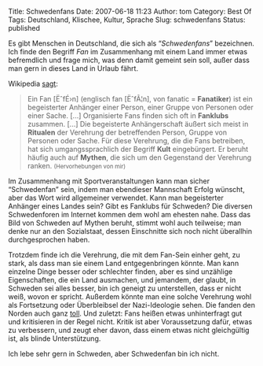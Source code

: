 Title: Schwedenfans
Date: 2007-06-18 11:23
Author: tom
Category: Best Of
Tags: Deutschland, Klischee, Kultur, Sprache
Slug: schwedenfans
Status: published

Es gibt Menschen in Deutschland, die sich als “*Schwedenfans*”
bezeichnen. Ich finde den Begriff *Fan* im Zusammenhang mit einem Land
immer etwas befremdlich und frage mich, was denn damit gemeint sein
soll, außer dass man gern in dieses Land in Urlaub fährt.

Wikipedia [sagt](http://de.wikipedia.org/wiki/Fan):

> Ein Fan [ËˆfÉ›n] (englisch fan [ËˆfÃ¦n], von fanatic = **Fanatiker**)
> ist ein begeisterter Anhänger einer Person, einer Gruppe von Personen
> oder einer Sache. [...] Organisierte Fans finden sich oft in
> **Fanklubs** zusammen. [...] Die begeisterte Anhängerschaft äußert
> sich meist in **Ritualen** der Verehrung der betreffenden Person,
> Gruppe von Personen oder Sache. Für diese Verehrung, die die Fans
> betreiben, hat sich umgangssprachlich der Begriff **Kult**
> eingebürgert. Er beruht häufig auch auf **Mythen**, die sich um den
> Gegenstand der Verehrung ranken. <small>(Hervorhebungen von
> mir)</small>

Im Zusammenhang mit Sportveranstaltungen kann man sicher “Schwedenfan”
sein, indem man ebendieser Mannschaft Erfolg wünscht, aber das Wort wird
allgemeiner verwendet. Kann man begeisterter Anhänger eines Landes sein?
Gibt es Fanklubs für Schweden? Die diversen Schwedenforen im Internet
kommen dem wohl am ehesten nahe. Dass das Bild von Schweden auf Mythen
beruht, stimmt wohl auch teilweise; man denke nur an den Sozialstaat,
dessen Einschnitte sich noch nicht überallhin durchgesprochen haben.

Trotzdem finde ich die Verehrung, die mit dem Fan-Sein einher geht, zu
stark, als dass man sie einem Land entgegenbringen könnte. Man kann
einzelne Dinge besser oder schlechter finden, aber es sind unzählige
Eigenschaften, die ein Land ausmachen, und jemandem, der glaubt, in
Schweden sei alles besser, bin ich geneigt zu unterstellen, dass er
nicht weiß, wovon er spricht. Außerdem könnte man eine solche Verehrung
wohl als Fortsetzung oder Überbleibsel der Nazi-Ideologie sehen. Die
fanden den Norden auch ganz
[toll](http://de.wikipedia.org/wiki/Herrenrasse). Und zuletzt: Fans
heißen etwas unhinterfragt gut und kritisieren in der Regel nicht.
Kritik ist aber Voraussetzung dafür, etwas zu verbessern, und zeugt eher
davon, dass einem etwas nicht gleichgültig ist, als blinde
Unterstützung.

Ich lebe sehr gern in Schweden, aber Schwedenfan bin ich nicht.

